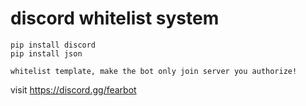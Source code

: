# discord whitelist system
```
pip install discord
pip install json
```
```
whitelist template, make the bot only join server you authorize!
```
visit https://discord.gg/fearbot

